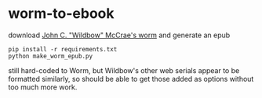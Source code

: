# worm-to-ebook

download [John C. "Wildbow" McCrae's worm](https://parahumans.wordpress.com/table-of-contents/) and generate an epub



```
pip install -r requirements.txt
python make_worm_epub.py
```


still hard-coded to Worm, but Wildbow's other web serials appear to be formatted similarly, so should be able to get those added as options without too much more work.
